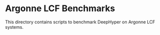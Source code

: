 # Argonne LCF Benchmarks

This directory contains scripts to benchmark DeepHyper on Argonne LCF systems.
